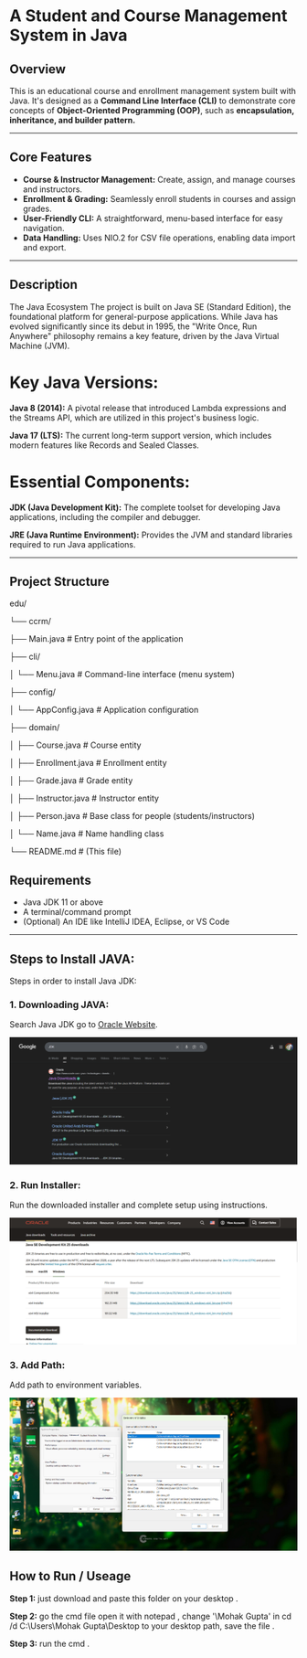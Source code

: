 # A Student and Course Management System in Java

## Overview
This is an educational course and enrollment management system built with Java. It's designed as a **Command Line Interface (CLI)** to demonstrate core concepts of **Object-Oriented Programming (OOP)**, such as **encapsulation, inheritance, and builder pattern.**
 
---

## Core Features
- **Course & Instructor Management:**  Create, assign, and manage courses and instructors.
- **Enrollment & Grading:**  Seamlessly enroll students in courses and assign grades.
- **User-Friendly CLI:**  A straightforward, menu-based interface for easy navigation.
- **Data Handling:**  Uses NIO.2 for CSV file operations, enabling data import and export.

---

## Description 
The Java Ecosystem
The project is built on Java SE (Standard Edition), the foundational platform for general-purpose applications. While Java has evolved significantly since its debut in 1995, the "Write Once, Run Anywhere" philosophy remains a key feature, driven by the Java Virtual Machine (JVM).

# Key Java Versions:

**Java 8 (2014):** A pivotal release that introduced Lambda expressions and the Streams API, which are utilized in this project's business logic.

**Java 17 (LTS):** The current long-term support version, which includes modern features like Records and Sealed Classes.

# Essential Components:

**JDK (Java Development Kit):** The complete toolset for developing Java applications, including the compiler and debugger.

**JRE (Java Runtime Environment):** Provides the JVM and standard libraries required to run Java applications.

---
##  Project Structure
edu/

└── ccrm/

├── Main.java # Entry point of the application

├── cli/

│ └── Menu.java # Command-line interface (menu system)

├── config/

│ └── AppConfig.java # Application configuration

├── domain/

│ ├── Course.java # Course entity

│ ├── Enrollment.java # Enrollment entity

│ ├── Grade.java # Grade entity

│ ├── Instructor.java # Instructor entity

│ ├── Person.java # Base class for people (students/instructors)

│ └── Name.java # Name handling class

└── README.md # (This file)

##  Requirements
- Java JDK 11 or above  
- A terminal/command prompt  
- (Optional) An IDE like IntelliJ IDEA, Eclipse, or VS Code  

---
## Steps to Install JAVA:

Steps in order to install Java JDK:

### 1. Downloading JAVA:
Search Java JDK go to [Oracle Website](https://www.oracle.com/java/technologies/downloads/).

![JAVA search](screenshots\JDK.png)

### 2. Run Installer:
Run the downloaded installer and complete setup using instructions.

![JDK download](screenshots\Download.png)

### 3. Add Path:
Add path to environment variables.

![Environment Variable](screenshots\Environment.png)

##  How to Run / Useage
**Step 1:** just download and paste this folder on your desktop .

**Step 2:** go the cmd file open it with notepad ,  change '\Mohak Gupta\' in cd /d C:\Users\Mohak Gupta\Desktop to your desktop path, save the file .

**Step 3:** run the cmd . 

